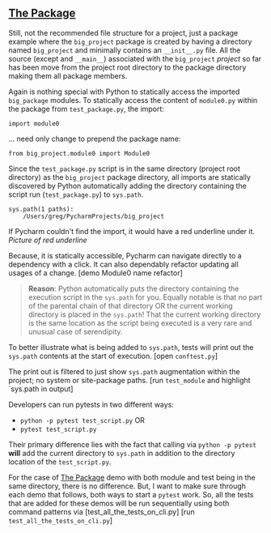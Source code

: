 ## [The Package]

Still, not the recommended file structure for a project, just a package example where the `big_project` package is created by having a  directory named `big_project` and minimally contains an `__init__.py` file. All the source (except and `__main__`) associated with the `big_project` *project* so far has been move from the project root directory to the package directory making them all package members.

Again is nothing special with Python to statically access the imported `big_package` modules. To statically access the content of `module0.py` within the package from `test_package.py`, the import:
```
import module0
```
... need only change to prepend the package name:
```
from big_project.module0 import Module0
```

Since the `test_package.py` script is in the same directory (project root directory) as the `big_project` package directory, all imports are statically discovered by Python automatically adding the directory containing the script run (`test_package.py`) to `sys.path`.
```
sys.path(1 paths):
	/Users/greg/PycharmProjects/big_project
```
If Pycharm couldn't find the import, it would have a red underline under it.  
*Picture of red underline*

Because, it is statically accessible, Pycharm can navigate directly to a dependency with a click. It can also dependably refactor updating all usages of a change. \[demo Module0 name refactor]

> **Reason**: Python automatically puts the directory containing the execution script in the `sys.path` for you. Equally notable is that no part of the parental chain of that directory OR the current working directory is placed in the `sys.path`! That the current working directory is the same location as the script being executed is a very rare and unusual case of serendipity.

To better illustrate what is being added to `sys.path`, tests will print out the `sys.path` contents at the start of execution.  \[open `conftest.py`]

The print out is filtered to just show `sys.path` augmentation within the project; no system or site-package paths. \[run `test_module` and highlight `sys.path in output]

Developers can run pytests in two different ways:
- `python -p pytest test_script.py` OR
- `pytest test_script.py`

Their primary difference lies with the fact that calling via `python -p pytest` **will** add the current directory to `sys.path` in addition to the directory location of the `test_script.py`.


For the case of [The Package] demo with both module and test being in the same directory, there is no difference. But, I want to make sure through each demo that follows, both ways to start a `pytest` work. So, all the tests that are added for these demos will be run sequentially using both command patterns via \[test_all_the_tests_on_cli.py] \[run `test_all_the_tests_on_cli.py`]

[The Package]: #the-package

